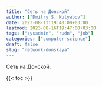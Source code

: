 ```yaml
---
title: "Сеть на Донской"
author: ["Dmitry S. Kulyabov"]
date: 2023-08-13T19:40:00+03:00
lastmod: 2023-08-16T19:47:00+03:00
tags: ["sysadmin", "rudn", "job"]
categories: ["computer-science"]
draft: false
slug: "network-donskaya"
---
```


Сеть на Донской.

<!--more-->

{{< toc >}}
